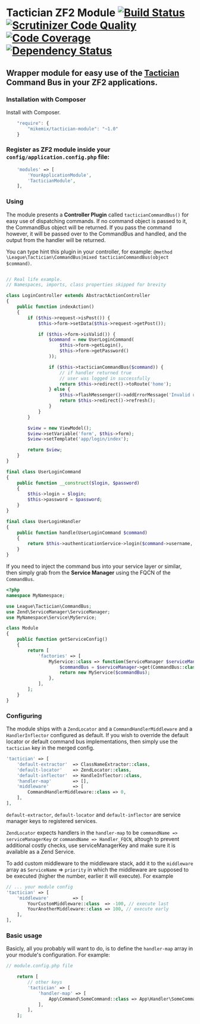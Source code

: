 # Tactician ZF2 Module [![Build Status](https://travis-ci.org/mikemix/TacticianModule.svg?branch=master)](https://travis-ci.org/mikemix/TacticianModule) [![Scrutinizer Code Quality](https://scrutinizer-ci.com/g/mikemix/TacticianModule/badges/quality-score.png?b=master)](https://scrutinizer-ci.com/g/mikemix/TacticianModule/?branch=master) [![Code Coverage](https://scrutinizer-ci.com/g/mikemix/TacticianModule/badges/coverage.png?b=master)](https://scrutinizer-ci.com/g/mikemix/TacticianModule/?branch=master) [![Dependency Status](https://www.versioneye.com/user/projects/556b5a106365320026fa4500/badge.svg?style=flat)](https://www.versioneye.com/user/projects/556b5a106365320026fa4500)

## Wrapper module for easy use of the [Tactician](http://tactician.thephpleague.com/) Command Bus in your ZF2 applications.

### Installation with Composer

Install with Composer.

```js
    "require": {
        "mikemix/tactician-module": "~1.0"
    }
```

### Register as ZF2 module inside your ```config/application.config.php``` file:

```php
    'modules' => [
        'YourApplicationModule',
        'TacticianModule',
    ],
```

### Using

The module presents a __Controller Plugin__ called `tacticianCommandBus()` for easy use of dispatching commands. If no command object is passed to it, the CommandBus object will be returned. If you pass the command however, it will be passed over to the CommandBus and handled, and the output from the handler will be returned.

You can type hint this plugin in your controller, for example: ```@method \League\Tactician\CommandBus|mixed tacticianCommandBus(object $command)```.

```php

// Real life example.
// Namespaces, imports, class properties skipped for brevity

class LoginController extends AbstractActionController
{
    public function indexAction()
    {
        if ($this->request->isPost()) {
            $this->form->setData($this->request->getPost());

            if ($this->form->isValid()) {
                $command = new UserLoginCommand(
                    $this->form->getLogin(),
                    $this->form->getPassword()
                ));

                if ($this->tacticianCommandBus($command)) {
                    // if handler returned true
                    // user was logged in successfully
                    return $this->redirect()->toRoute('home');
                } else {
                    $this->flashMessenger()->addErrorMessage('Invalid username or password');
                    return $this->redirect()->refresh();
                }
            }
        }

        $view = new ViewModel();
        $view->setVariable('form', $this->form);
        $view->setTemplate('app/login/index');

        return $view;
    }
}

final class UserLoginCommand
{
    public function __construct($login, $password)
    {
        $this->login = $login;
        $this->password = $password;
    }
}

final class UserLoginHandler
{
    public function handle(UserLoginCommand $command)
    {
        return $this->authenticationService->login($command->username, $command->password);
    }
}
```

If you need to inject the command bus into your service layer or similar, then simply grab from the __Service Manager__ using the FQCN of the `CommandBus`.

```php
<?php
namespace MyNamespace;

use League\Tactician\CommandBus;
use Zend\ServiceManager\ServiceManager;
use MyNamespace\Service\MyService;

class Module
{
    public function getServiceConfig()
    {
        return [
            'factories' => [
                MyService::class => function(ServiceManager $serviceManager) {
                    $commandBus = $serviceManager->get(CommandBus::class);
                    return new MyService($commandBus);
                },
            ],
        ];
    }
}
```

### Configuring

The module ships with a `ZendLocator` and a `CommandHandlerMiddleware` and a `HandlerInflector` configured as default. If you wish to override the default locator or default command bus implementations, then simply use the `tactician` key in the merged config.

```php
'tactician' => [
    'default-extractor'  => ClassNameExtractor::class,
    'default-locator'    => ZendLocator::class,
    'default-inflector'  => HandleInflector::class,
    'handler-map'        => [],
    'middleware'         => [
        CommandHandlerMiddleware::class => 0,
    ],
],
```

`default-extractor`, `default-locator` and `default-inflector` are service manager keys to registered services.

`ZendLocator` expects handlers in the `handler-map` to be `commandName => serviceManagerKey` or `commandName => Handler_FQCN`, altough to prevent additional costly checks, use serviceManagerKey and make sure it is available as a Zend Service.

To add custom middleware to the middleware stack, add it to the `middleware` array as `ServiceName` => `priority` in which the middleware are supposed to be executed (higher the number, earlier it will execute). For example

```php
// ... your module config
'tactician' => [
    'middleware'         => [
        YourCustomMiddleware::class  => -100, // execute last
        YourAnotherMiddleware::class => 100, // execute early
    ],
],
```

### Basic usage

Basicly, all you probably will want to do, is to define the `handler-map` array in your module's configuration. For example:

```php
// module.config.php file

    return [
        // other keys
        'tactician' => [
            'handler-map' => [
                App\Command\SomeCommand::class => App\Handler\SomeCommandHandler::class,
            ],
        ],
    ];
```
